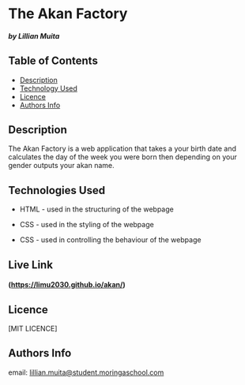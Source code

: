 # The Akan Factory

##### by Lillian Muita

## Table of Contents

- [Description](#Description)
- [Technology Used](#technologies-used)
- [Licence](#licence)
- [Authors Info](#author-Info)

## Description

<p>The Akan Factory is a web application that takes a your birth date and
        calculates the day of the week you were born then depending on your
        gender outputs your akan name.</p>

## Technologies Used

- HTML - used in the structuring of the webpage

- CSS - used in the styling of the webpage

- CSS - used in controlling the behaviour of the webpage

## Live Link

#### (https://limu2030.github.io/akan/)
      
## Licence

[MIT LICENCE]
<!-- (https://github.com/Limu2030/my-portfolio/blob/master/LICENSE) -->

## Authors Info

email: lillian.muita@student.moringaschool.com
